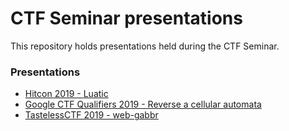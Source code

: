 # CTF Seminar presentations

This repository holds presentations held during the CTF Seminar.


### Presentations

+ [Hitcon 2019 - Luatic](hitcon-2019/luatic/)
+ [Google CTF Qualifiers 2019 - Reverse a cellular automata](gctf-quals-2019/automata)
+ [TastelessCTF 2019 - web-gabbr](tasteless-2019/web-gabbr)
